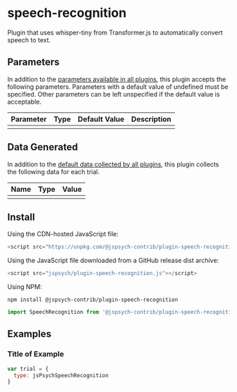 # speech-recognition

Plugin that uses whisper-tiny from Transformer.js to automatically convert speech to text.

## Parameters

In addition to the [parameters available in all plugins](https://jspsych.org/latest/overview/plugins.md#parameters-available-in-all-plugins), this plugin accepts the following parameters. Parameters with a default value of undefined must be specified. Other parameters can be left unspecified if the default value is acceptable.

| Parameter           | Type             | Default Value      | Description                              |
| ------------------- | ---------------- | ------------------ | ---------------------------------------- |
|                     |                  |                    |                                          |

## Data Generated

In addition to the [default data collected by all plugins](https://jspsych.org/latest/overview/plugins.md#data-collected-by-all-plugins), this plugin collects the following data for each trial.

| Name      | Type    | Value                                    |
| --------- | ------- | ---------------------------------------- |
|           |         |                                          |

## Install

Using the CDN-hosted JavaScript file:

```js
<script src="https://unpkg.com/@jspsych-contrib/plugin-speech-recognition"></script>
```

Using the JavaScript file downloaded from a GitHub release dist archive:

```js
<script src="jspsych/plugin-speech-recognition.js"></script>
```

Using NPM:

```
npm install @jspsych-contrib/plugin-speech-recognition
```

```js
import SpeechRecognition from '@jspsych-contrib/plugin-speech-recognition';
```

## Examples

### Title of Example

```javascript
var trial = {
  type: jsPsychSpeechRecognition
}
```